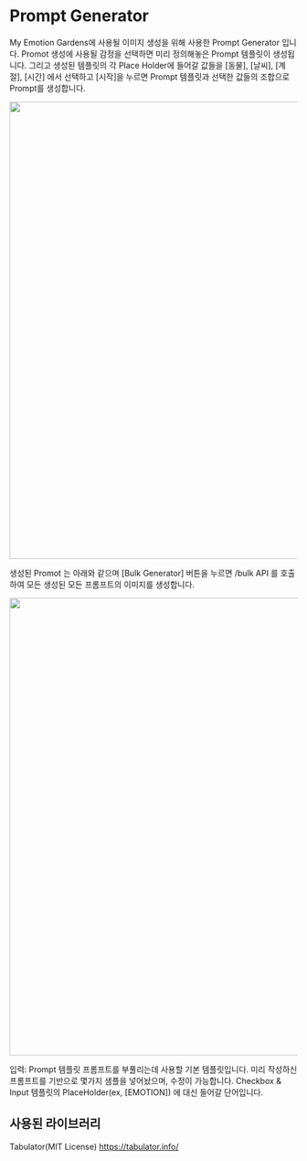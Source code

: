 # Prompt Generator

My Emotion Gardens에 사용될 이미지 생성을 위해 사용한 Prompt Generator 입니다. Promot 생성에 사용될 감정을 선택하면 미리 정의해놓은 Prompt 템플릿이 생성됩니다. 그리고 생성된 템플릿의 각 Place Holder에 들어갈 값들을 [동물], [날씨], [계절], [시간] 에서 선택하고 [시작]을 누르면 Prompt 템플릿과 선택한 값들의 조합으로 Prompt를 생성합니다.

<img width="800" src="https://github.com/aws-samples/generative-ai-demo-using-amazon-sagemaker-jumpstart-kr/assets/1788481/50a9e4db-6120-4dbe-b949-528f685babfa">

생성된 Promot 는 아래와 같으며 [Bulk Generator] 버튼을 누르면 /bulk API 를 호출하여 모든 생성된 모든 프롬프트의 이미지를 생성합니다.

<img width="800" src="https://github.com/aws-samples/generative-ai-demo-using-amazon-sagemaker-jumpstart-kr/assets/1788481/ddd72e52-988e-4d9a-b622-9afc91154b77">

입력:
Prompt 템플릿
프롬프트를 부풀리는데 사용할 기본 템플릿입니다.
미리 작성하신 프롬프트를 기반으로 몇가지 샘플을 넣어놨으며, 수정이 가능합니다.
Checkbox & Input
템플릿의 PlaceHolder(ex, [EMOTION]) 에 대신 들어갈 단어입니다.

## 사용된 라이브러리
Tabulator(MIT License) https://tabulator.info/